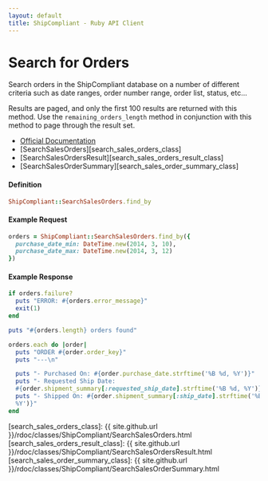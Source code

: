 ```yaml
---
layout: default
title: ShipCompliant - Ruby API Client
---
```


# Search for Orders

Search orders in the ShipCompliant database on a number of different
criteria such as date ranges, order number range, order list, status, etc...

Results are paged, and only the first 100 results are returned with this method.
Use the `remaining_orders_length` method in conjunction with this method to
page through the result set.

- [Official Documentation][official_docs]
- [SearchSalesOrders][search_sales_orders_class]
- [SearchSalesOrdersResult][search_sales_orders_result_class]
- [SearchSalesOrderSummary][search_sales_order_summary_class]


<h4 class="definition-title">Definition</h4>

```ruby
ShipCompliant::SearchSalesOrders.find_by
```

<h4 class="definition-title">Example Request</h4>

```ruby
orders = ShipCompliant::SearchSalesOrders.find_by({
  purchase_date_min: DateTime.new(2014, 3, 10),
  purchase_date_max: DateTime.new(2014, 3, 12)
})
```

<h4 class="definition-title">Example Response</h4>

```ruby
if orders.failure?
  puts "ERROR: #{orders.error_message}"
  exit(1)
end

puts "#{orders.length} orders found"

orders.each do |order|
  puts "ORDER #{order.order_key}"
  puts "---\n"

  puts "- Purchased On: #{order.purchase_date.strftime('%B %d, %Y')}"
  puts "- Requested Ship Date:
  #{order.shipment_summary[:requested_ship_date].strftime('%B %d, %Y')}"
  puts "- Shipped On: #{order.shipment_summary[:ship_date].strftime('%B %d,
  %Y')}"
end
```

[official_docs]: https://shipcompliant.desk.com/customer/portal/articles/1456007-api-searchsalesorders-?b_id=2759
[search_sales_orders_class]: {{ site.github.url }}/rdoc/classes/ShipCompliant/SearchSalesOrders.html
[search_sales_orders_result_class]: {{ site.github.url }}/rdoc/classes/ShipCompliant/SearchSalesOrdersResult.html
[search_sales_order_summary_class]: {{ site.github.url }}/rdoc/classes/ShipCompliant/SearchSalesOrderSummary.html
